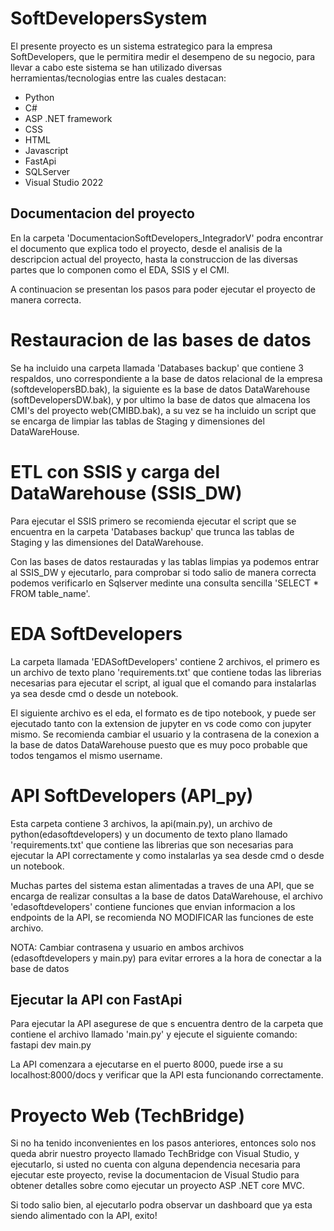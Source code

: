 # SoftDevelopersSystem
El presente proyecto es un sistema estrategico para la empresa SoftDevelopers, que le permitira medir el desempeno de su negocio, para llevar a cabo este sistema se han utilizado diversas herramientas/tecnologias entre las cuales destacan:

- Python
- C#
- ASP .NET framework
- CSS
- HTML
- Javascript
- FastApi
- SQLServer
- Visual Studio 2022

## Documentacion del proyecto
En la carpeta 'DocumentacionSoftDevelopers_IntegradorV' podra encontrar el documento que explica todo el proyecto, desde el analisis de la descripcion actual del proyecto, hasta la construccion de las diversas partes que lo componen como el EDA, SSIS y el CMI.

A continuacion se presentan los pasos para poder ejecutar el proyecto de manera correcta.

# Restauracion de las bases de datos
Se ha incluido una carpeta llamada 'Databases backup' que contiene 3 respaldos, uno correspondiente a la base de datos relacional de la empresa (softdevelopersBD.bak), la siguiente es la base de datos DataWarehouse (softDevelopersDW.bak), y por ultimo la base de datos que almacena los CMI's del proyecto web(CMIBD.bak), a su vez se ha incluido un script que se encarga de limpiar las tablas de Staging y dimensiones del DataWareHouse.

# ETL con SSIS y carga del DataWarehouse (SSIS_DW)
Para ejecutar el SSIS primero se recomienda ejecutar el script que se encuentra en la carpeta 'Databases backup' que trunca las tablas de Staging y las dimensiones del DataWarehouse.

Con las bases de datos restauradas y las tablas limpias ya podemos entrar al SSIS_DW y ejecutarlo, para comprobar si todo salio de manera correcta podemos verificarlo en Sqlserver medinte una consulta sencilla 'SELECT * FROM table_name'.

# EDA SoftDevelopers
La carpeta llamada 'EDASoftDevelopers' contiene 2 archivos, el primero es un archivo de texto plano 'requirements.txt' que contiene todas las librerias necesarias para ejecutar el script, al igual que el comando para instalarlas ya sea desde cmd o desde un notebook.

El siguiente archivo es el eda, el formato es de tipo notebook, y puede ser ejecutado tanto con la extension de jupyter en vs code como con jupyter mismo. Se recomienda cambiar el usuario y la contrasena de la conexion a la base de datos DataWarehouse puesto que es muy poco probable que todos tengamos el mismo username.

# API SoftDevelopers (API_py)
Esta carpeta contiene 3 archivos, la api(main.py), un archivo de python(edasoftdevelopers) y un documento de texto plano llamado 'requirements.txt' que contiene las librerias que son necesarias para ejecutar la API correctamente y como instalarlas ya sea desde cmd o desde un notebook.

Muchas partes del sistema estan alimentadas a traves de una API, que se encarga de realizar consultas a la base de datos DataWarehouse, el archivo 'edasoftdevelopers' contiene funciones que envian informacion a los endpoints de la API, se recomienda NO MODIFICAR las funciones de este archivo.

NOTA: Cambiar contrasena y usuario en ambos archivos (edasoftdevelopers y main.py) para evitar errores a la hora de conectar a la base de datos

## Ejecutar la API con FastApi
Para ejecutar la API asegurese de que s encuentra dentro de la carpeta que contiene el archivo llamado 'main.py' y ejecute el siguiente comando: fastapi dev main.py

La API comenzara a ejecutarse en el puerto 8000, puede irse a su localhost:8000/docs y verificar que la API esta funcionando correctamente.

# Proyecto Web (TechBridge)
Si no ha tenido inconvenientes en los pasos anteriores, entonces solo nos queda abrir nuestro proyecto llamado TechBridge con Visual Studio, y ejecutarlo, si usted no cuenta con alguna dependencia necesaria para ejecutar este proyecto, revise la documentacion de Visual Studio para obtener detalles sobre como ejecutar un proyecto ASP .NET core MVC.

Si todo salio bien, al ejecutarlo podra observar un dashboard que ya esta siendo alimentado con la API, exito!
